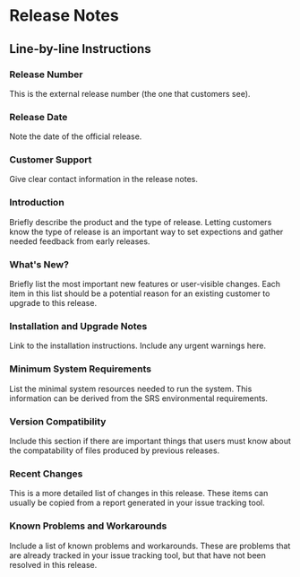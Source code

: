 # Release Notes

## Line-by-line Instructions

### Release Number

This is the external release number (the one that customers see).

### Release Date

Note the date of the official release.

### Customer Support

Give clear contact information in the release notes.

### Introduction

Briefly describe the product and the type of release. Letting customers know the type of release is an important way to set expections and gather needed feedback from early releases.

### What's New?

Briefly list the most important new features or user-visible changes. Each item in this list should be a potential reason for an existing customer to upgrade to this release.

### Installation and Upgrade Notes

Link to the installation instructions. Include any urgent warnings here.

### Minimum System Requirements

List the minimal system resources needed to run the system. This information can be derived from the SRS environmental requirements.

### Version Compatibility

Include this section if there are important things that users must know about the compatability of files produced by previous releases.

### Recent Changes

This is a more detailed list of changes in this release. These items can usually be copied from a report generated in your issue tracking tool.

### Known Problems and Workarounds

Include a list of known problems and workarounds. These are problems that are already tracked in your issue tracking tool, but that have not been resolved in this release.
